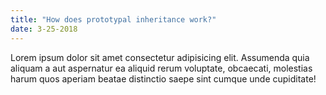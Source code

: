 ```yaml
---
title: "How does prototypal inheritance work?"
date: 3-25-2018
---
```


Lorem ipsum dolor sit amet consectetur adipisicing elit. Assumenda quia aliquam a aut aspernatur ea aliquid rerum voluptate, obcaecati, molestias harum quos aperiam beatae distinctio saepe sint cumque unde cupiditate!